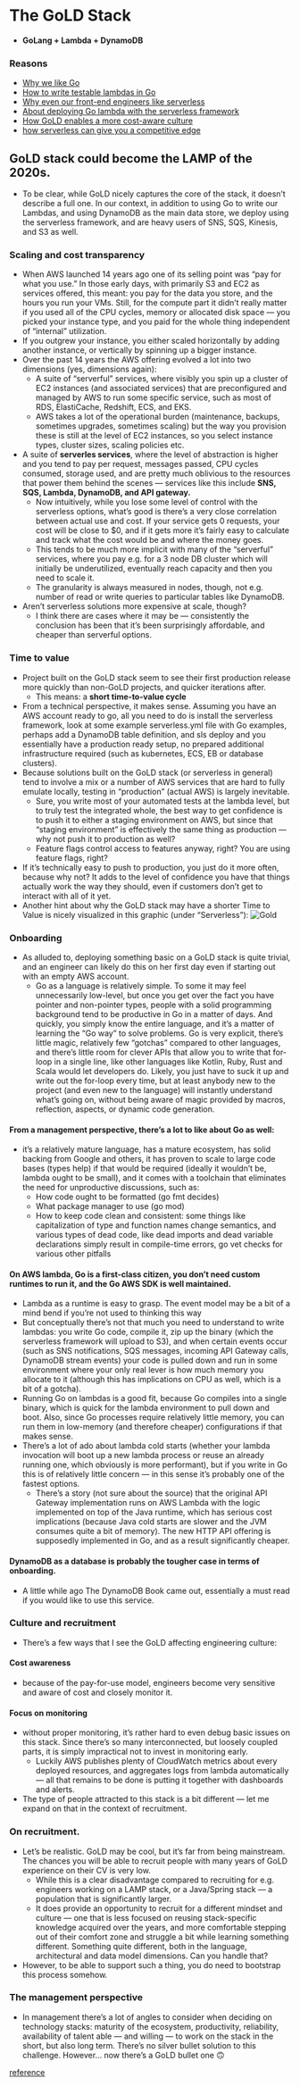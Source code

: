 # The GoLD Stack
* **GoLang + Lambda + DynamoDB**

### Reasons
* [Why we like Go](https://dev.to/prozz/how-i-go-31jj)
* [How to write testable lambdas in Go](https://dev.to/prozz/serverless-in-go-how-to-write-testable-lambdas-4925)
* [Why even our front-end engineers like serverless](https://tlakomy.com/why-im-excited-about-serverless)
* [About deploying Go lambda with the serverless framework](https://maciejwinnicki.com/a-better-way-of-deploying-go-services-with-serverless-framework/)
* [How GoLD enables a more cost-aware culture](https://twitter.com/mthenw/status/1272549552265072640?s=21)
* [how serverless can give you a competitive edge](https://dev.to/szymanskilukasz/why-companies-will-adopt-serverless-sooner-than-you-think-27m7)

## GoLD stack could become the LAMP of the 2020s.
* To be clear, while GoLD nicely captures the core of the stack, it doesn’t describe a full one. In our context, in addition to using Go to write our Lambdas, and using DynamoDB as the main data store, we deploy using the serverless framework, and are heavy users of SNS, SQS, Kinesis, and S3 as well.

### Scaling and cost transparency
* When AWS launched 14 years ago one of its selling point was “pay for what you use.” In those early days, with primarily S3 and EC2 as services offered, this meant: you pay for the data you store, and the hours you run your VMs. Still, for the compute part it didn’t really matter if you used all of the CPU cycles, memory or allocated disk space — you picked your instance type, and you paid for the whole thing independent of “internal” utilization.
* If you outgrew your instance, you either scaled horizontally by adding another instance, or vertically by spinning up a bigger instance. 
* Over the past 14 years the AWS offering evolved a lot into two dimensions (yes, dimensions again):
  * A suite of “serverful” services, where visibly you spin up a cluster of EC2 instances (and associated services) that are preconfigured and managed by AWS to run some specific service, such as most of RDS, ElastiCache, Redshift, ECS, and EKS. 
  * AWS takes a lot of the operational burden (maintenance, backups, sometimes upgrades, sometimes scaling) but the way you provision these is still at the level of EC2 instances, so you select instance types, cluster sizes, scaling policies etc.
* A suite of **serverles services**, where the level of abstraction is higher and you tend to pay per request, messages passed, CPU cycles consumed, storage used, and are pretty much oblivious to the resources that power them behind the scenes — services like this include **SNS, SQS, Lambda, DynamoDB, and API gateway.**
  * Now intuitively, while you lose some level of control with the serverless options, what’s good is there’s a very close correlation between actual use and cost. If your service gets 0 requests, your cost will be close to $0, and if it gets more it’s fairly easy to calculate and track what the cost would be and where the money goes.
  * This tends to be much more implicit with many of the “serverful” services, where you pay e.g. for a 3 node DB cluster which will initially be underutilized, eventually reach capacity and then you need to scale it. 
  * The granularity is always measured in nodes, though, not e.g. number of read or write queries to particular tables like DynamoDB.
* Aren’t serverless solutions more expensive at scale, though? 
  * I think there are cases where it may be — consistently the conclusion has been that it’s been surprisingly affordable, and cheaper than serverful options. 
  
### Time to value
* Project built on the GoLD stack seem to see their first production release more quickly than non-GoLD projects, and quicker iterations after. 
  * This means: a **short time-to-value cycle** 
* From a technical perspective, it makes sense. Assuming you have an AWS account ready to go, all you need to do is install the serverless framework, look at some example serverless.yml file with Go examples, perhaps add a DynamoDB table definition, and sls deploy and you essentially have a production ready setup, no prepared additional infrastructure required (such as kubernetes, ECS, EB or database clusters).
* Because solutions built on the GoLD stack (or serverless in general) tend to involve a mix or a number of AWS services that are hard to fully emulate locally, testing in “production” (actual AWS) is largely inevitable. 
  * Sure, you write most of your automated tests at the lambda level, but to truly test the integrated whole, the best way to get confidence is to push it to either a staging environment on AWS, but since that “staging environment” is effectively the same thing as production — why not push it to production as well? 
  * Feature flags control access to features anyway, right? You are using feature flags, right?
* If it’s technically easy to push to production, you just do it more often, because why not? It adds to the level of confidence you have that things actually work the way they should, even if customers don’t get to interact with all of it yet.
* Another hint about why the GoLD stack may have a shorter Time to Value is nicely visualized in this graphic (under “Serverless”):
![Gold](https://miro.medium.com/max/700/0*gc1dKZox-_-h0__b.png)

### Onboarding
* As alluded to, deploying something basic on a GoLD stack is quite trivial, and an engineer can likely do this on her first day even if starting out with an empty AWS account.
  * Go as a language is relatively simple. To some it may feel unnecessarily low-level, but once you get over the fact you have pointer and non-pointer types, people with a solid programming background tend to be productive in Go in a matter of days. And quickly, you simply know the entire language, and it’s a matter of learning the “Go way” to solve problems. Go is very explicit, there’s little magic, relatively few “gotchas” compared to other languages, and there’s little room for clever APIs that allow you to write that for-loop in a single line, like other languages like Kotlin, Ruby, Rust and Scala would let developers do. Likely, you just have to suck it up and write out the for-loop every time, but at least anybody new to the project (and even new to the language) will instantly understand what’s going on, without being aware of magic provided by macros, reflection, aspects, or dynamic code generation.
#### From a management perspective, there’s a lot to like about Go as well: 
* it’s a relatively mature language, has a mature ecosystem, has solid backing from Google and others, it has proven to scale to large code bases (types help) if that would be required (ideally it wouldn’t be, lambda ought to be small), and it comes with a toolchain that eliminates the need for unproductive discussions, such as:
  * How code ought to be formatted (go fmt decides)
  * What package manager to use (go mod)
  * How to keep code clean and consistent: some things like capitalization of type and function names change semantics, and various types of dead code, like dead imports and dead variable declarations simply result in compile-time errors, go vet checks for various other pitfalls
#### On AWS lambda, Go is a first-class citizen, you don’t need custom runtimes to run it, and the Go AWS SDK is well maintained.
* Lambda as a runtime is easy to grasp. The event model may be a bit of a mind bend if you’re not used to thinking this way 
* But conceptually there’s not that much you need to understand to write lambdas: you write Go code, compile it, zip up the binary (which the serverless framework will upload to S3), and when certain events occur (such as SNS notifications, SQS messages, incoming API Gateway calls, DynamoDB stream events) your code is pulled down and run in some environment where your only real lever is how much memory you allocate to it (although this has implications on CPU as well, which is a bit of a gotcha).
* Running Go on lambdas is a good fit, because Go compiles into a single binary, which is quick for the lambda environment to pull down and boot. Also, since Go processes require relatively little memory, you can run them in low-memory (and therefore cheaper) configurations if that makes sense. 
* There’s a lot of ado about lambda cold starts (whether your lambda invocation will boot up a new lambda process or reuse an already running one, which obviously is more performant), but if you write in Go this is of relatively little concern — in this sense it’s probably one of the fastest options. 
  * There’s a story (not sure about the source) that the original API Gateway implementation runs on AWS Lambda with the logic implemented on top of the Java runtime, which has serious cost implications (because Java cold starts are slower and the JVM consumes quite a bit of memory). The new HTTP API offering is supposedly implemented in Go, and as a result significantly cheaper.
#### DynamoDB as a database is probably the tougher case in terms of onboarding. 
* A little while ago The DynamoDB Book came out, essentially a must read if you would like to use this service. 

### Culture and recruitment
* There’s a few ways that I see the GoLD affecting engineering culture:
#### Cost awareness 
* because of the pay-for-use model, engineers become very sensitive and aware of cost and closely monitor it.
#### Focus on monitoring 
* without proper monitoring, it’s rather hard to even debug basic issues on this stack. Since there’s so many interconnected, but loosely coupled parts, it is simply impractical not to invest in monitoring early. 
  * Luckily AWS publishes plenty of CloudWatch metrics about every deployed resources, and aggregates logs from lambda automatically — all that remains to be done is putting it together with dashboards and alerts.
* The type of people attracted to this stack is a bit different — let me expand on that in the context of recruitment.
### On recruitment. 
* Let’s be realistic. GoLD may be cool, but it’s far from being mainstream. The chances you will be able to recruit people with many years of GoLD experience on their CV is very low.
  * While this is a clear disadvantage compared to recruiting for e.g. engineers working on a LAMP stack, or a Java/Spring stack — a population that is significantly larger. 
  * It does provide an opportunity to recruit for a different mindset and culture — one that is less focused on reusing stack-specific knowledge acquired over the years, and more comfortable stepping out of their comfort zone and struggle a bit while learning something different. Something quite different, both in the language, architectural and data model dimensions. Can you handle that?
* However, to be able to support such a thing, you do need to bootstrap this process somehow. 

### The management perspective
* In management there’s a lot of angles to consider when deciding on technology stacks: maturity of the ecosystem, productivity, reliability, availability of talent able — and willing — to work on the stack in the short, but also long term. There’s no silver bullet solution to this challenge. However… now there’s a GoLD bullet one 🙃

[reference](https://medium.com/@zef/the-gold-stack-cf17ad32385f)
